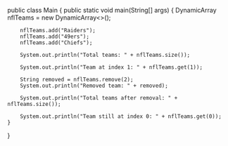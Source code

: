 public class Main {
    public static void main(String[] args) {
        DynamicArray<String> nflTeams =  new DynamicArray<>();
        
        nflTeams.add("Raiders");
        nflTeams.add("49ers");
        nflTeams.add("Chiefs");
        
        System.out.println("Total teams: " + nflTeams.size());
        
        System.out.println("Team at index 1: " + nflTeams.get(1));
        
        String removed = nflTeams.remove(2);
        System.out.println("Removed team: " + removed);
        
        System.out.println("Total teams after removal: " + nflTeams.size());
        
        System.out.println("Team still at index 0: " + nflTeams.get(0));
    }
}
